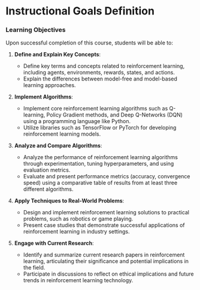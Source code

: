 Instructional Goals Definition
==============================

### Learning Objectives

Upon successful completion of this course, students will be able to:

1. **Define and Explain Key Concepts**: 
   - Define key terms and concepts related to reinforcement learning, including agents, environments, rewards, states, and actions.
   - Explain the differences between model-free and model-based learning approaches.

2. **Implement Algorithms**: 
   - Implement core reinforcement learning algorithms such as Q-learning, Policy Gradient methods, and Deep Q-Networks (DQN) using a programming language like Python.
   - Utilize libraries such as TensorFlow or PyTorch for developing reinforcement learning models.

3. **Analyze and Compare Algorithms**: 
   - Analyze the performance of reinforcement learning algorithms through experimentation, tuning hyperparameters, and using evaluation metrics.
   - Evaluate and present performance metrics (accuracy, convergence speed) using a comparative table of results from at least three different algorithms.

4. **Apply Techniques to Real-World Problems**: 
   - Design and implement reinforcement learning solutions to practical problems, such as robotics or game playing.
   - Present case studies that demonstrate successful applications of reinforcement learning in industry settings.

5. **Engage with Current Research**: 
   - Identify and summarize current research papers in reinforcement learning, articulating their significance and potential implications in the field.
   - Participate in discussions to reflect on ethical implications and future trends in reinforcement learning technology.